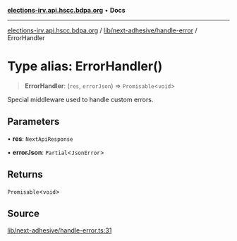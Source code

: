 [**elections-irv.api.hscc.bdpa.org**](../../../../README.md) • **Docs**

***

[elections-irv.api.hscc.bdpa.org](../../../../README.md) / [lib/next-adhesive/handle-error](../README.md) / ErrorHandler

# Type alias: ErrorHandler()

> **ErrorHandler**: (`res`, `errorJson`) => `Promisable`\<`void`\>

Special middleware used to handle custom errors.

## Parameters

• **res**: `NextApiResponse`

• **errorJson**: `Partial`\<`JsonError`\>

## Returns

`Promisable`\<`void`\>

## Source

[lib/next-adhesive/handle-error.ts:31](https://github.com/Xunnamius/elections_irv.api.hscc.bdpa.org/blob/c917ea60595d63d322e4038beb12d08f7d64cdd2/lib/next-adhesive/handle-error.ts#L31)
